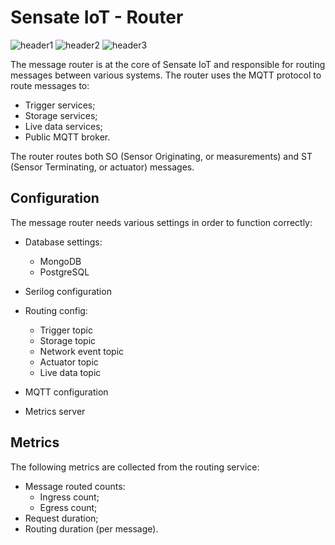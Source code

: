 # Sensate IoT - Router 

![header1] ![header2] ![header3]

The message router is at the core of Sensate IoT and responsible for routing
messages between various systems. The router uses the MQTT protocol to route
messages to:

- Trigger services;
- Storage services;
- Live data services;
- Public MQTT broker.

The router routes both SO (Sensor Originating, or measurements) and ST (Sensor
Terminating, or actuator) messages.

## Configuration

The message router needs various settings in order to function correctly:

- Database settings:
  - MongoDB
  - PostgreSQL

- Serilog configuration
- Routing config:
  - Trigger topic
  - Storage topic
  - Network event topic
  - Actuator topic
  - Live data topic

- MQTT configuration
- Metrics server

## Metrics

The following metrics are collected from the routing service:

- Message routed counts:
  - Ingress count;
  - Egress count;
- Request duration;
- Routing duration (per message).

[header1]: https://github.com/sensate-iot/platform-router/workflows/Docker/badge.svg "Docker Build"
[header2]: https://github.com/sensate-iot/platform-router/workflows/Format%20check/badge.svg ".NET format"
[header3]: https://img.shields.io/badge/version-v1.7.2-informational "Sensate IoT Router version"
